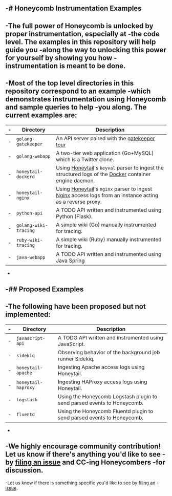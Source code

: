 -# Honeycomb Instrumentation Examples
-
-The full power of Honeycomb is unlocked by proper instrumentation, especially at
-the code level. The examples in this repository will help guide you
-along the way to unlocking this power for yourself by showing you how
-instrumentation is meant to be done.
-
-Most of the top level directories in this repository correspond to an example
-which demonstrates instrumentation using Honeycomb and sample queries to help
-you along. The current examples are:
-
-| Directory | Description |
-| --- | --- |
-| `golang-gatekeeper` | An API server paired with the [gatekeeper tour](https://ui.honeycomb.io/quickstart/datasets/gatekeeper-tour) |
-| `golang-webapp` | A two-tier web application (Go+MySQL) which is a Twitter clone. |
-| `honeytail-dockerd` | Using [Honeytail]()'s `keyval` parser to ingest the structured logs of the [Docker]() container engine daemon. |
-| `honeytail-nginx` | Using [Honeytail]()'s `nginx` parser to ingest [Nginx]() access logs from an instance acting as a reverse proxy. |
-| `python-api` | A TODO API written and instrumented using Python (Flask). |
-| `golang-wiki-tracing` | A simple wiki (Go) manually instrumented for tracing. |
-| `ruby-wiki-tracing` | A simple wiki (Ruby) manually instrumented for tracing. |
-| `java-webapp` | A TODO API written and instrumented using Java Spring |
-
-## Proposed Examples
-
-The following have been proposed but not implemented:
-
-| Directory | Description |
-| --- | --- |
-| `javascript-api` | A TODO API written and instrumented using JavaScript. |
-| `sidekiq` | Observing behavior of the background job runner Sidekiq. |
-| `honeytail-apache` | Ingesting Apache access logs using Honeytail. |
-| `honeytail-haproxy` | Ingesting HAProxy access logs using Honeytail. |
-| `logstash` | Using the Honeycomb Logstash plugin to send parsed events to Honeycomb. |
-| `fluentd` | Using the Honeycomb Fluentd plugin to send parsed events to Honeycomb. |
-
-We highly encourage community contribution! Let us know if there's anything you'd like to see
-by [filing an issue](https://github.com/honeycombio/examples/issues/new) and CC-ing Honeycombers
-for discussion.
-
-Let us know if there is something specific you'd like to see by [filing an
-issue](https://github.com/honeycombio/examples/issues/new).